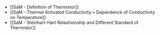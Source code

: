 - [[SaM - Definition of Thermistor]]
- [[SaM - Thermal Activated Conductivity • Dependence of Conductivity on Temperature]]
- [[SaM - Steinhart-Hart Relashionship and Different Standard of Thermistor]]
